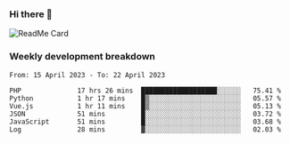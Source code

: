 ### Hi there 👋

<!--
**itzcy/itzcy** is a ✨ _special_ ✨ repository because its `README.md` (this file) appears on your GitHub profile.

Here are some ideas to get you started:

- 🔭 I’m currently working on ...
- 🌱 I’m currently learning ...
- 👯 I’m looking to collaborate on ...
- 🤔 I’m looking for help with ...
- 💬 Ask me about ...
- 📫 How to reach me: ...
- 😄 Pronouns: ...
- ⚡ Fun fact: ...
-->
![ReadMe Card](https://github-readme-stats.vercel.app/api?username=itzcy&show_icons=true&title_color=2d3198&icon_color=797cb8&text_color=24292e&bg_color=f6f8fa)

### Weekly development breakdown
<!--START_SECTION:waka-->

```text
From: 15 April 2023 - To: 22 April 2023

PHP              17 hrs 26 mins  ███████████████████░░░░░░   75.41 %
Python           1 hr 17 mins    █▒░░░░░░░░░░░░░░░░░░░░░░░   05.57 %
Vue.js           1 hr 11 mins    █▒░░░░░░░░░░░░░░░░░░░░░░░   05.13 %
JSON             51 mins         █░░░░░░░░░░░░░░░░░░░░░░░░   03.72 %
JavaScript       51 mins         █░░░░░░░░░░░░░░░░░░░░░░░░   03.68 %
Log              28 mins         ▓░░░░░░░░░░░░░░░░░░░░░░░░   02.03 %
```

<!--END_SECTION:waka-->
